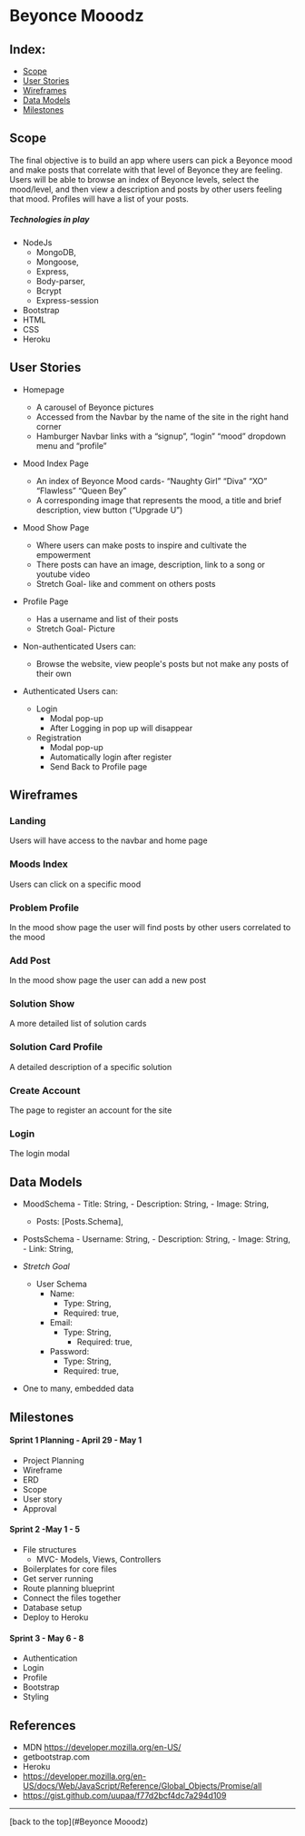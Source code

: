 # Beyonce Mooodz

## Index:

- [Scope](#Scope)
- [User Stories](#user-stories)
- [Wireframes](#wireframes)
- [Data Models](#data-models)
- [Milestones](#milestones)

## Scope

The final objective is to build an app where users can pick a Beyonce mood and make posts that correlate with that level of Beyonce they are feeling. Users will be able to browse an index of Beyonce levels, select the mood/level, and then view a description and posts by other users feeling that mood. Profiles will have a list of your posts.

##### Technologies in play

- NodeJs
  - MongoDB,
  - Mongoose,
  - Express,
  - Body-parser,
  - Bcrypt
  - Express-session
- Bootstrap
- HTML
- CSS
- Heroku

## User Stories

- Homepage

  - A carousel of Beyonce pictures
  - Accessed from the Navbar by the name of the site in the right hand corner
  - Hamburger Navbar links with a “signup”, “login” “mood” dropdown menu and “profile”

- Mood Index Page

  - An index of Beyonce Mood cards- “Naughty Girl” “Diva” “XO” “Flawless” “Queen Bey”
  - A corresponding image that represents the mood, a title and brief description, view button (“Upgrade U”)

- Mood Show Page

  - Where users can make posts to inspire and cultivate the empowerment
  - There posts can have an image, description, link to a song or youtube video
  - Stretch Goal- like and comment on others posts

- Profile Page

  - Has a username and list of their posts
  - Stretch Goal- Picture

- Non-authenticated Users can:

  - Browse the website, view people's posts but not make any posts of their own

- Authenticated Users can:
  - Login
    - Modal pop-up
    - After Logging in pop up will disappear
  - Registration
    - Modal pop-up
    - Automatically login after register
    - Send Back to Profile page

## Wireframes

### Landing

Users will have access to the navbar and home page

<!-- <img src="/public/images/home.png" width="200" height="200"> -->

### Moods Index

Users can click on a specific mood

### Problem Profile

In the mood show page the user will find posts by other users correlated to the mood

### Add Post

In the mood show page the user can add a new post

### Solution Show

A more detailed list of solution cards

### Solution Card Profile

A detailed description of a specific solution

### Create Account

The page to register an account for the site

### Login

The login modal

## Data Models

- MoodSchema - Title: String, - Description: String, - Image: String,

  - Posts: [Posts.Schema],

- PostsSchema - Username: String, - Description: String, - Image: String, - Link: String,

- _Stretch Goal_

  - User Schema
    - Name:
      - Type: String,
      - Required: true,
    - Email:
      - Type: String,
        - Required: true,
    - Password:
      - Type: String,
      - Required: true,

- One to many, embedded data

## Milestones

#### Sprint 1 Planning - April 29 - May 1

- Project Planning
- Wireframe
- ERD
- Scope
- User story
- Approval

#### Sprint 2 -May 1 - 5

- File structures
  - MVC- Models, Views, Controllers
- Boilerplates for core files
- Get server running
- Route planning blueprint
- Connect the files together
- Database setup
- Deploy to Heroku

#### Sprint 3 - May 6 - 8

- Authentication
- Login
- Profile
- Bootstrap
- Styling

## References

- MDN https://developer.mozilla.org/en-US/
- getbootstrap.com
- Heroku
- https://developer.mozilla.org/en-US/docs/Web/JavaScript/Reference/Global_Objects/Promise/all
- https://gist.github.com/uupaa/f77d2bcf4dc7a294d109

---

[back to the top](#Beyonce Mooodz)
